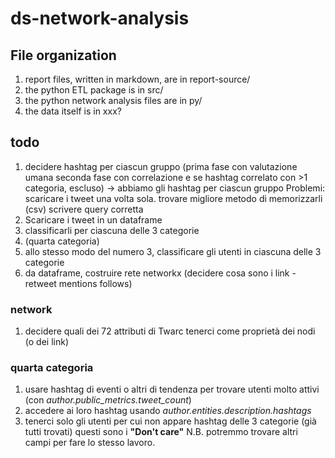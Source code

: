 # ds-network-analysis

## File organization
1. report files, written in markdown, are in report-source/
2. the python ETL package is in src/
3. the python network analysis files are in py/
4. the data itself is in xxx?

## todo

1. decidere hashtag per ciascun gruppo (prima fase con valutazione umana seconda fase con correlazione e se hashtag correlato con >1 categoria, escluso) -> abbiamo gli hashtag per ciascun gruppo
Problemi: scaricare i tweet una volta sola. trovare migliore metodo di memorizzarli (csv) scrivere query corretta
2. Scaricare i tweet in un dataframe
3. classificarli per ciascuna delle 3 categorie
4. (quarta categoria)
5. allo stesso modo del numero 3, classificare gli utenti in ciascuna delle 3 categorie
6. da dataframe, costruire rete networkx (decidere cosa sono i link - retweet mentions follows)

### network
1. decidere quali dei 72 attributi di Twarc tenerci come proprietà dei nodi (o dei link)


### quarta categoria
1. usare hashtag di eventi o altri di tendenza per trovare utenti molto attivi (con *author.public_metrics.tweet_count*)
2. accedere ai loro hashtag usando *author.entities.description.hashtags*
3. tenerci solo gli utenti per cui non appare hashtag delle 3 categorie (già tutti trovati)
questi sono i **"Don't care"**
N.B. potremmo trovare altri campi per fare lo stesso lavoro.
